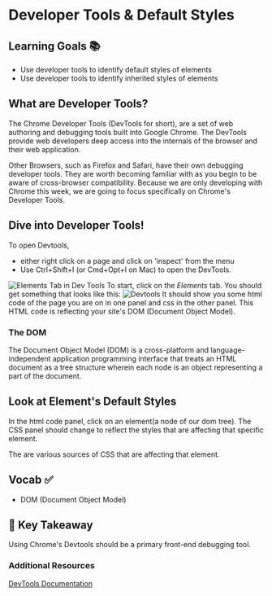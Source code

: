 # Developer Tools & Default Styles


## Learning Goals 📚
- Use developer tools to identify default styles of elements
- Use developer tools to identify inherited styles of elements

## What are Developer Tools?

The Chrome Developer Tools (DevTools for short), are a set of web authoring and debugging tools built into Google Chrome. The DevTools provide web developers deep access into the internals of the browser and their web application.

Other Browsers, such as Firefox and Safari, have their own debugging developer tools. They are worth becoming familiar with as you begin to be aware of cross-browser compatibility. Because we are only developing with Chrome this week, we are going to focus specifically on Chrome's Developer Tools.


## Dive into Developer Tools!
To open Devtools,
- either right click on a page and click on 'inspect' from the menu
- Use Ctrl+Shift+I (or Cmd+Opt+I on Mac) to open the DevTools.


![Elements Tab in Dev Tools](imgs/dev_tools_elements_tab.png)
To start, click on the *Elements* tab. You should get something that looks like this:
![Devtools](imgs/dev_tools.png)
It should show you some html code of the page you are on in one panel and css in the other panel. This HTML code is reflecting your site's DOM (Document Object Model).

### The DOM
The Document Object Model (DOM) is a cross-platform and language-independent application programming interface that treats an HTML document as a tree structure wherein each node is an object representing a part of the document.

## Look at Element's Default Styles
In the html code panel, click on an element(a node of our dom tree). The CSS panel should change to reflect the styles that are affecting that specific element.

The are various sources of CSS that are affecting that element.

## Vocab ✅
- DOM (Document Object Model)

## 🔑 Key Takeaway
Using Chrome's Devtools should be a primary front-end debugging tool.

### Additional Resources
[DevTools Documentation](https://developers.google.com/web/tools/chrome-devtools/iterate/inspect-styles/?utm_source=dcc&utm_medium=redirect&utm_campaign=2016q3)
